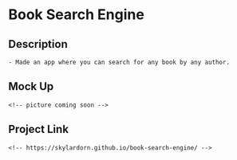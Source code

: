# Book Search Engine

## Description
    - Made an app where you can search for any book by any author.

## Mock Up
    <!-- picture coming soon -->


## Project Link
    <!-- https://skylardorn.github.io/book-search-engine/ -->

